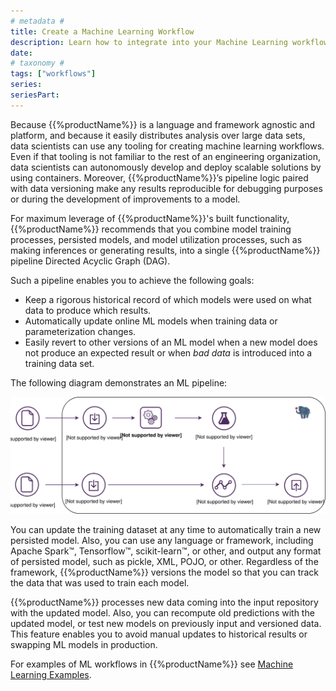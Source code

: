 ```yaml
---
# metadata # 
title: Create a Machine Learning Workflow
description: Learn how to integrate into your Machine Learning workflows.
date: 
# taxonomy #
tags: ["workflows"]
series:
seriesPart:
---
```


Because {{%productName%}} is a language and framework agnostic and
platform, and because it easily distributes analysis over
large data sets, data scientists can use any tooling for
creating machine learning workflows. Even if that tooling
is not familiar to the rest of an engineering organization,
data scientists can autonomously develop and deploy scalable
solutions by using containers. Moreover, {{%productName%}}’s
pipeline logic paired with data versioning make any results
reproducible for debugging purposes or during the development of
improvements to a model.

For maximum leverage of {{%productName%}}'s built functionality, {{%productName%}}
recommends that you combine model training processes, persisted models,
and model utilization processes, such as making inferences or
generating results, into a single {{%productName%}} pipeline Directed Acyclic Graph
(DAG).

Such a pipeline enables you to achieve the following goals:

- Keep a rigorous historical record of which models were used
  on what data to produce which results.
- Automatically update online ML models when training data or
  parameterization changes.
- Easily revert to other versions of an ML model when a new model
  does not produce an expected result or when *bad data* is
  introduced into a training data set.

The following diagram demonstrates an ML pipeline:

![Example of a machine learning workflow](/images/d_ml_workflow.svg)

You can update the training dataset at any time
to automatically train a new persisted model. Also, you can use
any language or framework, including Apache Spark™, Tensorflow™,
scikit-learn™, or other, and output any format of persisted model,
such as pickle, XML, POJO, or other. Regardless of the framework,
{{%productName%}} versions the model so that you can track the data that
was used to train each model.

{{%productName%}} processes new data coming into the input repository with the
updated model. Also, you can recompute old predictions with the updated model,
or test new models on previously input and versioned data. This feature
enables you to avoid manual updates to historical results or swapping
ML models in production.

For examples of ML workflows in {{%productName%}} see
[Machine Learning Examples](https://github.com/pachyderm/examples).
